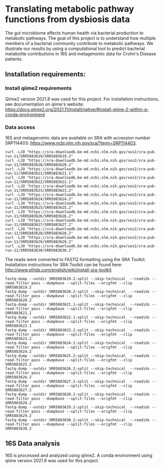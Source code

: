# Translating metabolic pathway functions from dysbiosis data
The gut microbiome affects human health via bacterial production to metabolic pathways. The goal of this project is to understand how multiple members of a bacterial community contribute to metabolic pathways. We illustrate our results by using a computational tool to predict bacterial metabolite contributions in 16S and metagenomic data for Crohn's Disease patients.

## Installation requirements:

### Install qiime2 requirements
Qiime2 version 2021.8 was used for this project. For installation instructions, see documentation on qiime's website: https://docs.qiime2.org/2021.11/install/native/#install-qiime-2-within-a-conda-environment

### Data access
16S and metagenomic data are available on SRA with accession number SRP114403: https://www.ncbi.nlm.nih.gov/sra/?term=SRP114403.

```
curl -LJO "https://sra-downloadb.be-md.ncbi.nlm.nih.gov/sos2/sra-pub-run-11/SRR5883619/SRR5883619.2"
curl -LJO "https://sra-downloadb.be-md.ncbi.nlm.nih.gov/sos2/sra-pub-run-11/SRR5883620/SRR5883620.2"
curl -LJO "https://sra-downloadb.be-md.ncbi.nlm.nih.gov/sos2/sra-pub-run-11/SRR5883621/SRR5883621.1"
curl -LJO "https://sra-downloadb.be-md.ncbi.nlm.nih.gov/sos2/sra-pub-run-11/SRR5883622/SRR5883622.1"
curl -LJO "https://sra-downloadb.be-md.ncbi.nlm.nih.gov/sos2/sra-pub-run-11/SRR5883623/SRR5883623.2"
curl -LJO "https://sra-downloadb.be-md.ncbi.nlm.nih.gov/sos2/sra-pub-run-11/SRR5883624/SRR5883624.2"
curl -LJO "https://sra-downloadb.be-md.ncbi.nlm.nih.gov/sos2/sra-pub-run-11/SRR5883625/SRR5883625.2"
curl -LJO "https://sra-downloadb.be-md.ncbi.nlm.nih.gov/sos2/sra-pub-run-11/SRR5883626/SRR5883626.2"
curl -LJO "https://sra-downloadb.be-md.ncbi.nlm.nih.gov/sos2/sra-pub-run-11/SRR5883627/SRR5883627.2"
curl -LJO "https://sra-downloadb.be-md.ncbi.nlm.nih.gov/sos2/sra-pub-run-11/SRR5883628/SRR5883628.2"
curl -LJO "https://sra-downloadb.be-md.ncbi.nlm.nih.gov/sos2/sra-pub-run-11/SRR5883629/SRR5883629.2"
curl -LJO "https://sra-downloadb.be-md.ncbi.nlm.nih.gov/sos2/sra-pub-run-11/SRR5883630/SRR5883630.2"
```

The reads were converted to FASTQ formatting using the SRA Toolkit. Installation instructions for SRA Toolkit can be found here: http://www.sthda.com/english/wiki/install-sra-toolkit

```
fastq-dump --outdir SRR5883619.2-split --skip-technical  --readids --read-filter pass --dumpbase --split-files --origfmt --clip SRR5883619.2
fastq-dump --outdir SRR5883620.2-split --skip-technical  --readids --read-filter pass --dumpbase --split-files --origfmt --clip SRR5883620.2
fastq-dump --outdir SRR5883621.1-split --skip-technical  --readids --read-filter pass --dumpbase --split-files --origfmt --clip SRR5883621.1
fastq-dump --outdir SRR5883622.1-split --skip-technical  --readids --read-filter pass --dumpbase --split-files --origfmt --clip SRR5883622.1
fastq-dump --outdir SRR5883623.2-split --skip-technical  --readids --read-filter pass --dumpbase --split-files --origfmt --clip SRR5883623.2
fastq-dump --outdir SRR5883624.2-split --skip-technical  --readids --read-filter pass --dumpbase --split-files --origfmt --clip SRR5883624.2
fastq-dump --outdir SRR5883625.2-split --skip-technical  --readids --read-filter pass --dumpbase --split-files --origfmt --clip SRR5883625.2
fastq-dump --outdir SRR5883626.2-split --skip-technical  --readids --read-filter pass --dumpbase --split-files --origfmt --clip SRR5883626.2
fastq-dump --outdir SRR5883627.2-split --skip-technical  --readids --read-filter pass --dumpbase --split-files --origfmt --clip SRR5883627.2
fastq-dump --outdir SRR5883628.2-split --skip-technical  --readids --read-filter pass --dumpbase --split-files --origfmt --clip SRR5883628.2
fastq-dump --outdir SRR5883629.2-split --skip-technical  --readids --read-filter pass --dumpbase --split-files --origfmt --clip SRR5883629.2
fastq-dump --outdir SRR5883630.2-split --skip-technical  --readids --read-filter pass --dumpbase --split-files --origfmt --clip SRR5883630.2
```

## 16S Data analysis
16S is processed and analyzed using qiime2. A conda environment using qiime version 2021.8 was used for this project.
